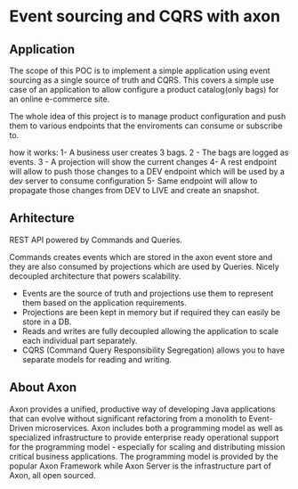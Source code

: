 
# Event sourcing and CQRS with axon

## Application
The scope of this POC is to implement a simple application using event sourcing as a single source of truth and CQRS. 
This covers a simple use case of an application to allow configure a product catalog(only bags) for an online e-commerce site.

The whole idea of this project is to manage product configuration and push them to various endpoints that the enviroments can consume or subscribe to.

how it works:
1- A business user creates 3 bags.
2 - The bags are logged as events.
3 - A projection will show the current changes
4-  A rest endpoint will allow to push those changes to a DEV endpoint which will be used by a dev server to consume configuration
5-  Same endpoint will allow to propagate those changes from DEV to LIVE and create an snapshot.


## Arhitecture 
REST API powered by Commands and Queries.

Commands creates events which are stored in the axon event store and they are also consumed by projections which are used by Queries.
Nicely decoupled architecture that powers scalability.

* Events are the source of truth and projections use them to represent them based on the application requirements.
* Projections are been kept in memory but if required they can easily be store in a DB.
* Reads and writes are fully decoupled allowing the application to scale each individual part separately.
* CQRS (Command Query Responsibility Segregation) allows you to have separate models for reading and writing.

## About Axon
Axon provides a unified, productive way of developing Java applications that can evolve without significant refactoring from a monolith to Event-Driven microservices. Axon includes both a programming model as well as specialized infrastructure to provide enterprise ready operational support for the programming model - especially for scaling and distributing mission critical business applications. The programming model is provided by the popular Axon Framework while Axon Server is the infrastructure part of Axon, all open sourced.